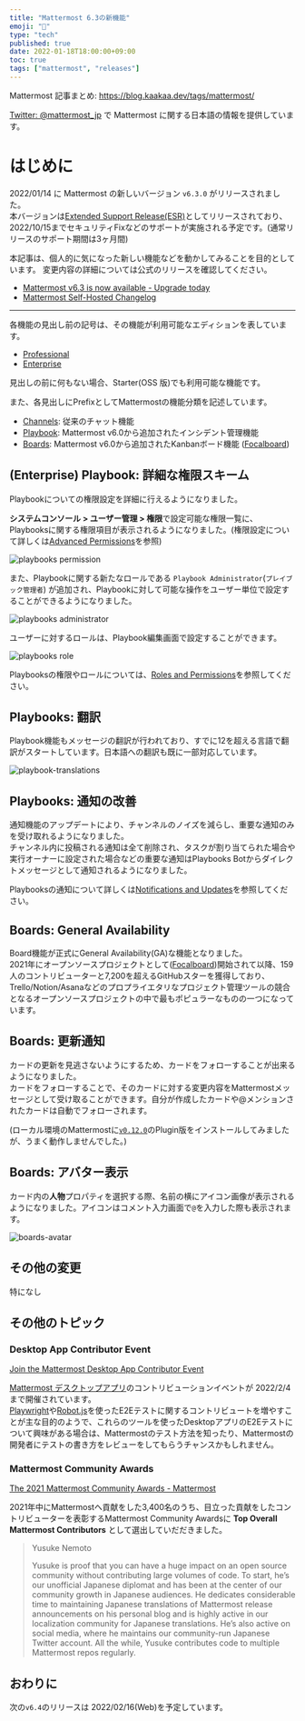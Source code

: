 ```yaml
---
title: "Mattermost 6.3の新機能"
emoji: "🎉"
type: "tech"
published: true
date: 2022-01-18T18:00:00+09:00
toc: true
tags: ["mattermost", "releases"]
---
```


Mattermost 記事まとめ: https://blog.kaakaa.dev/tags/mattermost/

[Twitter: @mattermost_jp](https://twitter.com/mattermost_jp?lang=ja) で Mattermost に関する日本語の情報を提供しています。

# はじめに

2022/01/14 に Mattermost の新しいバージョン `v6.3.0` がリリースされました。  
本バージョンは[Extended Support Release(ESR)](https://docs.mattermost.com/upgrade/extended-support-release.html)としてリリースされており、2022/10/15までセキュリティFixなどのサポートが実施される予定です。(通常リリースのサポート期間は3ヶ月間)

本記事は、個人的に気になった新しい機能などを動かしてみることを目的としています。
変更内容の詳細については公式のリリースを確認してください。

- [Mattermost v6\.3 is now available \- Upgrade today](https://mattermost.com/blog/mattermost-v6-3-is-now-available/)
- [Mattermost Self\-Hosted Changelog](https://docs.mattermost.com/install/self-managed-changelog.html#release-v6-3-extended-support-release)

---

各機能の見出し前の記号は、その機能が利用可能なエディションを表しています。

- [Professional](https://mattermost.com/pricing/)
- [Enterprise](https://mattermost.com/pricing/)

見出しの前に何もない場合、Starter(OSS 版)でも利用可能な機能です。

また、各見出しにPrefixとしてMattermostの機能分類を記述しています。

- [Channels](https://docs.mattermost.com/guides/channels.html): 従来のチャット機能
- [Playbook](https://docs.mattermost.com/guides/playbooks.html): Mattermost v6.0から追加されたインシデント管理機能
- [Boards](https://docs.mattermost.com/guides/boards.html): Mattermost v6.0から追加されたKanbanボード機能 ([Focalboard](https://www.focalboard.com/))

## (Enterprise) Playbook: 詳細な権限スキーム

Playbookについての権限設定を詳細に行えるようになりました。

**システムコンソール > ユーザー管理 > 権限**で設定可能な権限一覧に、Playbooksに関する権限項目が表示されるようになりました。(権限設定について詳しくは[Advanced Permissions](https://docs.mattermost.com/onboard/advanced-permissions.html)を参照)

![playbooks permission](https://blog.kaakaa.dev/images/posts/mattermost/releases-6.3/playbooks-permission.png)

また、Playbookに関する新たなロールである `Playbook Administrator`(`プレイブック管理者`) が追加され、Playbookに対して可能な操作をユーザー単位で設定することができるようになりました。

![playbooks administrator](https://blog.kaakaa.dev/images/posts/mattermost/releases-6.3/playbooks-administrator.png)

ユーザーに対するロールは、Playbook編集画面で設定することができます。

![playbooks role](https://blog.kaakaa.dev/images/posts/mattermost/releases-6.3/playbooks-role.png)

Playbooksの権限やロールについては、[Roles and Permissions](https://docs.mattermost.com/playbooks/playbook-permissions.html)を参照してください。

## Playbooks: 翻訳

Playbook機能もメッセージの翻訳が行われており、すでに12を超える言語で翻訳がスタートしています。日本語への翻訳も既に一部対応しています。

![playbook-translations](https://blog.kaakaa.dev/images/posts/mattermost/releases-6.3/playbooks-translations.png)

## Playbooks: 通知の改善

通知機能のアップデートにより、チャンネルのノイズを減らし、重要な通知のみを受け取れるようになりました。  
チャンネル内に投稿される通知は全て削除され、タスクが割り当てられた場合や実行オーナーに設定された場合などの重要な通知はPlaybooks Botからダイレクトメッセージとして通知されるようになりました。

Playbooksの通知について詳しくは[Notifications and Updates](https://docs.mattermost.com/playbooks/notifications-and-updates.html)を参照してください。

## Boards: General Availability

Board機能が正式にGeneral Availability(GA)な機能となりました。  
2021年にオープンソースプロジェクトとして([Focalboard](https://github.com/mattermost/focalboard))開始されて以降、159人のコントリビューターと7,200を超えるGitHubスターを獲得しており、Trello/Notion/Asanaなどのプロプライエタリなプロジェクト管理ツールの競合となるオープンソースプロジェクトの中で最もポピュラーなものの一つになっています。

## Boards: 更新通知

カードの更新を見逃さないようにするため、カードをフォローすることが出来るようになりました。  
カードをフォローすることで、そのカードに対する変更内容をMattermostメッセージとして受け取ることができます。自分が作成したカードや@メンションされたカードは自動でフォローされます。

(ローカル環境のMattermostに[`v0.12.0`](https://github.com/mattermost/focalboard/releases/tag/v0.12.0)のPlugin版をインストールしてみましたが、うまく動作しませんでした。)

## Boards: アバター表示

カード内の**人物**プロパティを選択する際、名前の横にアイコン画像が表示されるようになりました。アイコンはコメント入力画面で`@`を入力した際も表示されます。

![boards-avatar](https://blog.kaakaa.dev/images/posts/mattermost/releases-6.3/boards-avatar.png)

## その他の変更
特になし

## その他のトピック

### Desktop App Contributor Event

[Join the Mattermost Desktop App Contributor Event](https://mattermost.com/blog/mattermost-desktop-app-contributor-event/)

[Mattermost デスクトップアプリ](https://github.com/mattermost/desktop)のコントリビューションイベントが 2022/2/4 まで開催されています。  
[Playwright](https://playwright.dev/)や[Robot.js](http://robotjs.io/)を使ったE2Eテストに関するコントリビュートを増やすことが主な目的のようで、これらのツールを使ったDesktopアプリのE2Eテストについて興味がある場合は、Mattermostのテスト方法を知ったり、Mattermostの開発者にテストの書き方をレビューをしてもらうチャンスかもしれません。

### Mattermost Community Awards
[The 2021 Mattermost Community Awards \- Mattermost](https://mattermost.com/blog/2021-mattermost-community-awards/)

2021年中にMattermostへ貢献をした3,400名のうち、目立った貢献をしたコントリビューターを表彰するMattermost Community Awardsに **Top Overall Mattermost Contributors** として選出していだだきました。

> Yusuke Nemoto
> 
> Yusuke is proof that you can have a huge impact on an open source community without contributing large volumes of code. To start, he’s our unofficial Japanese diplomat and has been at the center of our community growth in Japanese audiences. He dedicates considerable time to maintaining Japanese translations of Mattermost release announcements on his personal blog and is highly active in our localization community for Japanese translations. He’s also active on social media, where he maintains our community-run Japanese Twitter account. All the while, Yusuke contributes code to multiple Mattermost repos regularly.

## おわりに
次の`v6.4`のリリースは 2022/02/16(Web)を予定しています。
